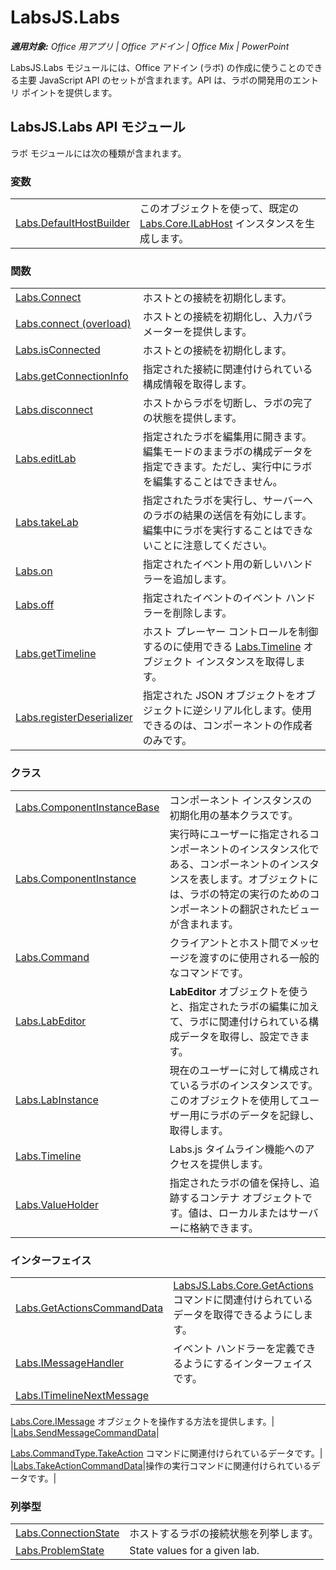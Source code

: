 ﻿
# LabsJS.Labs

 _**適用対象:** Office 用アプリ | Office アドイン | Office Mix | PowerPoint_

LabsJS.Labs モジュールには、Office アドイン (ラボ) の作成に使うことのできる主要 JavaScript API のセットが含まれます。API は、ラボの開発用のエントリ ポイントを提供します。

## LabsJS.Labs API モジュール

ラボ モジュールには次の種類が含まれます。


### 変数


|||
|:-----|:-----|
|[Labs.DefaultHostBuilder](../../reference/office-mix/labs.defaulthostbuilder.md)|このオブジェクトを使って、既定の [Labs.Core.ILabHost](../../reference/office-mix/labs.core.ilabhost.md) インスタンスを生成します。|

### 関数


|||
|:-----|:-----|
|[Labs.Connect](../../reference/office-mix/labs.connect.md)|ホストとの接続を初期化します。|
|[Labs.connect (overload)](../../reference/office-mix/labs.connect-overload.md)|ホストとの接続を初期化し、入力パラメーターを提供します。|
|[Labs.isConnected](../../reference/office-mix/labs.isconnected.md)|ホストとの接続を初期化します。|
|[Labs.getConnectionInfo](../../reference/office-mix/labs.getconnectioninfo.md)|指定された接続に関連付けられている構成情報を取得します。|
|[Labs.disconnect](../../reference/office-mix/labs.disconnect.md)|ホストからラボを切断し、ラボの完了の状態を提供します。|
|[Labs.editLab](../../reference/office-mix/labs.editlab.md)|指定されたラボを編集用に開きます。編集モードのままラボの構成データを指定できます。ただし、実行中にラボを編集することはできません。|
|[Labs.takeLab](../../reference/office-mix/labs.takelab.md)|指定されたラボを実行し、サーバーへのラボの結果の送信を有効にします。編集中にラボを実行することはできないことに注意してください。|
|[Labs.on](../../reference/office-mix/labs.on.md)|指定されたイベント用の新しいハンドラーを追加します。|
|[Labs.off](../../reference/office-mix/labs.off.md)|指定されたイベントのイベント ハンドラーを削除します。|
|[Labs.getTimeline](../../reference/office-mix/labs.gettimeline.md)|ホスト プレーヤー コントロールを制御するのに使用できる [Labs.Timeline](../../reference/office-mix/labs.timeline.md) オブジェクト インスタンスを取得します。|
|[Labs.registerDeserializer](../../reference/office-mix/labs.registerdeserializer.md)|指定された JSON オブジェクトをオブジェクトに逆シリアル化します。使用できるのは、コンポーネントの作成者のみです。|

### クラス


|||
|:-----|:-----|
|[Labs.ComponentInstanceBase](../../reference/office-mix/labs.componentinstancebase.md)|コンポーネント インスタンスの初期化用の基本クラスです。|
|[Labs.ComponentInstance](../../reference/office-mix/labs.componentinstance.md)|実行時にユーザーに指定されるコンポーネントのインスタンス化である、コンポーネントのインスタンスを表します。オブジェクトには、ラボの特定の実行のためのコンポーネントの翻訳されたビューが含まれます。|
|[Labs.Command](../../reference/office-mix/labs.command.md)|クライアントとホスト間でメッセージを渡すのに使用される一般的なコマンドです。|
|[Labs.LabEditor](../../reference/office-mix/labs.labeditor.md)|**LabEditor** オブジェクトを使うと、指定されたラボの編集に加えて、ラボに関連付けられている構成データを取得し、設定できます。|
|[Labs.LabInstance](../../reference/office-mix/labs.labinstance.md)|現在のユーザーに対して構成されているラボのインスタンスです。このオブジェクトを使用してユーザー用にラボのデータを記録し、取得します。|
|[Labs.Timeline](../../reference/office-mix/labs.timeline.md)|Labs.js タイムライン機能へのアクセスを提供します。|
|[Labs.ValueHolder](../../reference/office-mix/labs.valueholder.md)|指定されたラボの値を保持し、追跡するコンテナ オブジェクトです。値は、ローカルまたはサーバーに格納できます。|

### インターフェイス


|||
|:-----|:-----|
|[Labs.GetActionsCommandData](../../reference/office-mix/labs.getactionscommanddata.md)|[LabsJS.Labs.Core.GetActions](../../reference/office-mix/labsjs.labs.core.getactions.md) コマンドに関連付けられているデータを取得できるようにします。|
|[Labs.IMessageHandler](../../reference/office-mix/labs.imessagehandler.md)|イベント ハンドラーを定義できるようにするインターフェイスです。|
|[Labs.ITimelineNextMessage](../../reference/office-mix/labs.itimelinenextmessage.md)|
  [Labs.Core.IMessage](https://msdn.microsoft.com/library/office/mt599680.aspx) オブジェクトを操作する方法を提供します。|
|[Labs.SendMessageCommandData](../../reference/office-mix/labs.sendmessagecommanddata.md)|
  [Labs.CommandType.TakeAction](https://msdn.microsoft.com/library/office/mt599680.aspx) コマンドに関連付けられているデータです。|
|[Labs.TakeActionCommandData](../../reference/office-mix/labs.takeactioncommanddata.md)|操作の実行コマンドに関連付けられているデータです。|

### 列挙型


|||
|:-----|:-----|
|[Labs.ConnectionState](../../reference/office-mix/labs.connectionstate.md)|ホストするラボの接続状態を列挙します。|
|[Labs.ProblemState](../../reference/office-mix/labs.problemstate.md)|State values for a given lab.|
